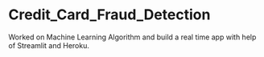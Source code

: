 # Credit_Card_Fraud_Detection
Worked on Machine Learning Algorithm and build a real time app with help of Streamlit and Heroku.

